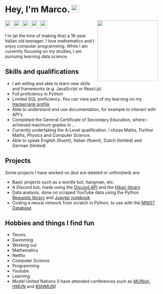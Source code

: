 # Hey, I'm Marco. <img src="https://upload.wikimedia.org/wikipedia/commons/a/a4/Animated-Flag-Italy.gif" height=25>

<a href="https://github.com/MarcoBonato09?tab=repositories"><img src="https://img.shields.io/badge/-projects-grey?style=flat&logo=github&logoColor=white" height=25></a>
<a href="https://www.hackerrank.com/marcobonato09?hr_r=1"><img src="https://img.shields.io/badge/-hackerrank-darkgreen?style=flat&logo=hackerrank&logoColor=white" height=25></a>
<a href="https://www.linkedin.com/in/marco-bonato-849734231/"><img src="https://img.shields.io/badge/-linkedin-blue?style=flat&logo=linkedin&logoColor=white" height=25></a>
<a href="mailto:marcobonato09@gmail.com"><img src="https://img.shields.io/badge/-gmail-red?style=flat&logo=gmail&logoColor=white" height=25></a>
<a href="https://twitter.com/MarcoBonato09"><img src="https://img.shields.io/badge/-twitter-blue?style=flat&logo=twitter&logoColor=white" height=25></a>
<img src="https://upload.wikimedia.org/wikipedia/fr/3/38/Logo_Ajin_ja.png" width="200" align="right">

I'm (at the time of making this) a 16-year Italian old teenager. I love mathematics and I enjoy computer programming. While I am currently focusing on my studies, I am pursuing learning data science.

## Skills and qualifications

- I am willing and able to learn new skills and frameworks (e.g. JavaScript or React.js)
- Full proficiency in Python
- Limited SQL proficiency. You can view part of my learning on my [Hackerrank profile](https://www.hackerrank.com/marcobonato09?hr_r=1)
- Able to understand and use documentation, for example to interact with API's
- Completed the General Certificate of Secondary Education, where i achieved maximum grades in ...
- Currently undertaking the A-Level qualification. I chose Maths, Further Maths, Physics and Computer Science.
- Able to speak English (fluent), Italian (fluent), Dutch (limited) and German (limited)

## Projects

Some projects I have worked on (but are deleted or unfinished) are:
- Basic projects such as a wordle bot, hangman, etc.
- A Discord bot, made using the [Discord API](https://discord.com/developers/docs/intro/) and the [Hikari library](https://www.hikari-py.dev/)
- Data analysis, done on scraped YouTube data using the Python [Requests library](https://pypi.org/projects/requests/) and [Jupyter notebook](https://jupyter.org/)
- Coding a neural network from scratch in Python, to use with the [MNIST Database](https://yann.lecun.com/exdb/mnist/)

## Hobbies and things I find fun 

- Tennis
- Swimming
- Working out
- Mathematics
- Netflix
- Computer Science
- Programming
- Youtube
- Learning
- Model United Nations (I have attended conferences such as [MUNish](https://munish.nl/), [HMUN](https://hmun.nl/) and [BSNMUN](https://bsnmun.com/))
